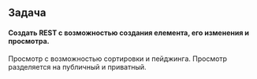 ## Задача

#### Создать REST с возможностью создания елемента, его изменения и просмотра.
Просмотр с возможностью сортировки и пейджинга.
Просмотр разделяется на публичный и приватный.
